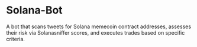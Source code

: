 # Solana-Bot
A bot that scans tweets for Solana memecoin contract addresses, assesses their risk via Solanasniffer scores, and executes trades based on specific criteria.
